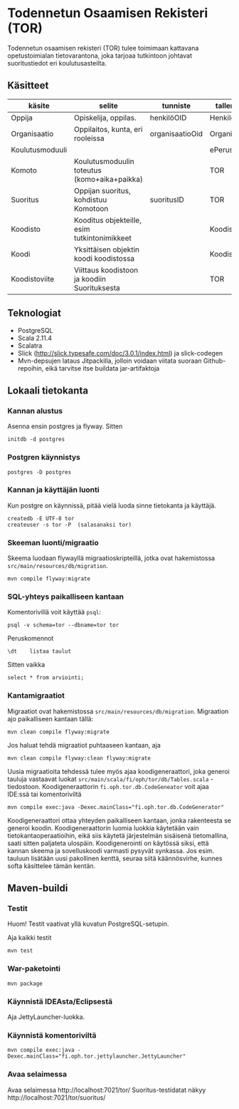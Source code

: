 # Todennetun Osaamisen Rekisteri (TOR)

Todennetun osaamisen rekisteri (TOR) tulee toimimaan kattavana opetustoimialan tietovarantona, joka tarjoaa
tutkintoon johtavat suoritustiedot eri koulutusasteilta.

## Käsitteet

| käsite         | selite                                       | tunniste         | tallennuspaikka        |
|----------------|----------------------------------------------|------------------|------------------------|
| Oppija         | Opiskelija, oppilas.                         | henkilöOID       | Henkilöpalvelu         |
| Organisaatio   | Oppilaitos, kunta, eri rooleissa             | organisaatioOid  | Organisaatiopalvelu    |
| Koulutusmoduuli|                                              |                  | ePerusteet             |
| Komoto         | Koulutusmoduulin toteutus (komo+aika+paikka) |                  | TOR                    |
| Suoritus       | Oppijan suoritus, kohdistuu Komotoon         | suoritusID       | TOR                    |
| Koodisto       | Kooditus objekteille, esim tutkintonimikkeet |                  | Koodistopalvelu        |
| Koodi          | Yksittäisen objektin koodi koodistossa       |                  | Koodistopalvelu        |
| Koodistoviite  | Viittaus koodistoon ja koodiin Suorituksesta |                  | TOR                    |

## Teknologiat

- PostgreSQL
- Scala 2.11.4
- Scalatra
- Slick (http://slick.typesafe.com/doc/3.0.1/index.html) ja slick-codegen
- Mvn-depsujen lataus Jitpackilla, jolloin voidaan viitata suoraan Github-repoihin, eikä tarvitse itse buildata jar-artifaktoja

## Lokaali tietokanta

### Kannan alustus

Asenna ensin postgres ja flyway. Sitten

    initdb -d postgres
    
### Postgren käynnistys

    postgres -D postgres
    
### Kannan ja käyttäjän luonti

Kun postgre on käynnissä, pitää vielä luoda sinne tietokanta ja käyttäjä.

    createdb -E UTF-8 tor
    createuser -s tor -P  (salasanaksi tor)
    
### Skeeman luonti/migraatio

Skeema luodaan flywayllä migraatioskripteillä, jotka ovat hakemistossa `src/main/resources/db/migration`.
    
    mvn compile flyway:migrate
    
### SQL-yhteys paikalliseen kantaan

Komentorivillä voit käyttää `psql`:

    psql -v schema=tor --dbname=tor tor
    
Peruskomennot

    \dt    listaa taulut
    
Sitten vaikka

    select * from arviointi;
    
### Kantamigraatiot

Migraatiot ovat hakemistossa `src/main/resources/db/migration`. Migraation ajo paikalliseen kantaan tällä:
 
    mvn clean compile flyway:migrate 

Jos haluat tehdä migraatiot puhtaaseen kantaan, aja

    mvn clean compile flyway:clean flyway:migrate 

Uusia migraatioita tehdessä tulee myös ajaa koodigeneraattori,
joka generoi tauluja vastaavat luokat `src/main/scala/fi/oph/tor/db/Tables.scala` -tiedostoon. Koodigeneraattorin `fi.oph.tor.db.CodeGeneator`
voit ajaa IDE:ssä tai komentoriviltä
 
    mvn compile exec:java -Dexec.mainClass="fi.oph.tor.db.CodeGenerator"

Koodigeneraattori ottaa yhteyden paikalliseen kantaan, jonka rakenteesta se generoi koodin. Koodigeneraattorin luomia
luokkia käytetään vain tietokantaoperaatioihin, eikä siis käytetä järjestelmän sisäisenä tietomallina, saati sitten paljateta ulospäin.
Koodigenerointi on käytössä siksi, että kannan skeema ja sovelluskoodi varmasti pysyvät synkassa. Jos esim. tauluun lisätään uusi pakollinen
kenttä, seuraa siitä käännösvirhe, kunnes softa käsittelee tämän kentän.
    
## Maven-buildi

### Testit

Huom! Testit vaativat yllä kuvatun PostgreSQL-setupin.

Aja kaikki testit

`mvn test`

### War-paketointi

`mvn package`

### Käynnistä IDEAsta/Eclipsestä

Aja JettyLauncher-luokka.

### Käynnistä komentoriviltä

    mvn compile exec:java -Dexec.mainClass="fi.oph.tor.jettylauncher.JettyLauncher"

### Avaa selaimessa

Avaa selaimessa http://localhost:7021/tor/
Suoritus-testidatat näkyy http://localhost:7021/tor/suoritus/
